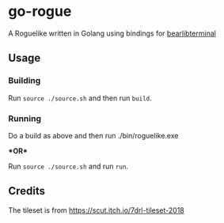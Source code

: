 # go-rogue

A Roguelike written in Golang using bindings for [bearlibterminal](http://foo.wyrd.name/en:bearlibterminal)

## Usage

### Building

Run `source ./source.sh` and then run `build`.

### Running

Do a build as above and then run ./bin/roguelike.exe

**\*OR\***

Run `source ./source.sh` and run `run`.

## Credits

The tileset is from https://scut.itch.io/7drl-tileset-2018
